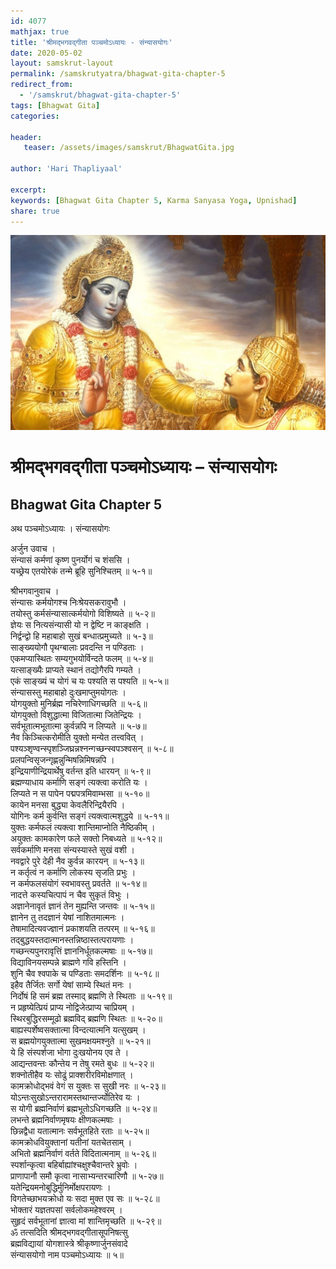 ```yaml
---    
id: 4077    
mathjax: true    
title: 'श्रीमद्भगवद्गीता पञ्चमोऽध्यायः - संन्यासयोगः'    
date: 2020-05-02    
layout: samskrut-layout 
permalink: /samskrutyatra/bhagwat-gita-chapter-5
redirect_from: 
  - '/samskrut/bhagwat-gita-chapter-5'
tags: [Bhagwat Gita]    
categories:    
    
header:    
   teaser: /assets/images/samskrut/BhagwatGita.jpg    
    
author: 'Hari Thapliyaal'    
    
excerpt:    
keywords: [Bhagwat Gita Chapter 5, Karma Sanyasa Yoga, Upnishad]       
share: true    
---    
```

    
![](/assets/images/samskrut/BhagwatGita.jpg)    
    
# श्रीमद्भगवद्गीता पञ्चमोऽध्यायः – संन्यासयोगः    
## Bhagwat Gita Chapter 5    
    
अथ पञ्चमोऽध्यायः ।    संन्यासयोगः    
    
अर्जुन उवाच ।    
संन्यासं कर्मणां कृष्ण पुनर्योगं च शंससि ।    
यच्छ्रेय एतयोरेकं तन्मे ब्रूहि सुनिश्चितम् ॥ ५-१॥    
    
श्रीभगवानुवाच ।    
संन्यासः कर्मयोगश्च निःश्रेयसकरावुभौ ।    
तयोस्तु कर्मसंन्यासात्कर्मयोगो विशिष्यते ॥ ५-२॥    
ज्ञेयः स नित्यसंन्यासी यो न द्वेष्टि न काङ्क्षति ।    
निर्द्वन्द्वो हि महाबाहो सुखं बन्धात्प्रमुच्यते ॥ ५-३॥    
साङ्ख्ययोगौ पृथग्बालाः प्रवदन्ति न पण्डिताः ।    
एकमप्यास्थितः सम्यगुभयोर्विन्दते फलम् ॥ ५-४॥    
यत्साङ्ख्यैः प्राप्यते स्थानं तद्योगैरपि गम्यते ।    
एकं साङ्ख्यं च योगं च यः पश्यति स पश्यति ॥ ५-५॥    
संन्यासस्तु महाबाहो दुःखमाप्तुमयोगतः ।    
योगयुक्तो मुनिर्ब्रह्म नचिरेणाधिगच्छति ॥ ५-६॥    
योगयुक्तो विशुद्धात्मा विजितात्मा जितेन्द्रियः ।    
सर्वभूतात्मभूतात्मा कुर्वन्नपि न लिप्यते ॥ ५-७॥    
नैव किञ्चित्करोमीति युक्तो मन्येत तत्त्ववित् ।    
पश्यञ्शृण्वन्स्पृशञ्जिघ्रन्नश्नन्गच्छन्स्वपञ्श्वसन् ॥ ५-८॥    
प्रलपन्विसृजन्गृह्णन्नुन्मिषन्निमिषन्नपि ।    
इन्द्रियाणीन्द्रियार्थेषु वर्तन्त इति धारयन् ॥ ५-९॥    
ब्रह्मण्याधाय कर्माणि सङ्गं त्यक्त्वा करोति यः ।    
लिप्यते न स पापेन पद्मपत्रमिवाम्भसा ॥ ५-१०॥    
कायेन मनसा बुद्ध्या केवलैरिन्द्रियैरपि ।    
योगिनः कर्म कुर्वन्ति सङ्गं त्यक्त्वात्मशुद्धये ॥ ५-११॥    
युक्तः कर्मफलं त्यक्त्वा शान्तिमाप्नोति नैष्ठिकीम् ।    
अयुक्तः कामकारेण फले सक्तो निबध्यते ॥ ५-१२॥    
सर्वकर्माणि मनसा संन्यस्यास्ते सुखं वशी ।    
नवद्वारे पुरे देही नैव कुर्वन्न कारयन् ॥ ५-१३॥    
न कर्तृत्वं न कर्माणि लोकस्य सृजति प्रभुः ।    
न कर्मफलसंयोगं स्वभावस्तु प्रवर्तते ॥ ५-१४॥    
नादत्ते कस्यचित्पापं न चैव सुकृतं विभुः ।    
अज्ञानेनावृतं ज्ञानं तेन मुह्यन्ति जन्तवः ॥ ५-१५॥    
ज्ञानेन तु तदज्ञानं येषां नाशितमात्मनः ।    
तेषामादित्यवज्ज्ञानं प्रकाशयति तत्परम् ॥ ५-१६॥    
तद्बुद्धयस्तदात्मानस्तन्निष्ठास्तत्परायणाः ।    
गच्छन्त्यपुनरावृत्तिं ज्ञाननिर्धूतकल्मषाः ॥ ५-१७॥    
विद्याविनयसम्पन्ने ब्राह्मणे गवि हस्तिनि ।    
शुनि चैव श्वपाके च पण्डिताः समदर्शिनः ॥ ५-१८॥    
इहैव तैर्जितः सर्गो येषां साम्ये स्थितं मनः ।    
निर्दोषं हि समं ब्रह्म तस्माद् ब्रह्मणि ते स्थिताः ॥ ५-१९॥    
न प्रहृष्येत्प्रियं प्राप्य नोद्विजेत्प्राप्य चाप्रियम् ।    
स्थिरबुद्धिरसम्मूढो ब्रह्मविद् ब्रह्मणि स्थितः ॥ ५-२०॥    
बाह्यस्पर्शेष्वसक्तात्मा विन्दत्यात्मनि यत्सुखम् ।    
स ब्रह्मयोगयुक्तात्मा सुखमक्षयमश्नुते ॥ ५-२१॥    
ये हि संस्पर्शजा भोगा दुःखयोनय एव ते ।    
आद्यन्तवन्तः कौन्तेय न तेषु रमते बुधः ॥ ५-२२॥    
शक्नोतीहैव यः सोढुं प्राक्शरीरविमोक्षणात् ।    
कामक्रोधोद्भवं वेगं स युक्तः स सुखी नरः ॥ ५-२३॥    
योऽन्तःसुखोऽन्तरारामस्तथान्तर्ज्योतिरेव यः ।    
स योगी ब्रह्मनिर्वाणं ब्रह्मभूतोऽधिगच्छति ॥ ५-२४॥    
लभन्ते ब्रह्मनिर्वाणमृषयः क्षीणकल्मषाः ।    
छिन्नद्वैधा यतात्मानः सर्वभूतहिते रताः ॥ ५-२५॥    
कामक्रोधवियुक्तानां यतीनां यतचेतसाम् ।    
अभितो ब्रह्मनिर्वाणं वर्तते विदितात्मनाम् ॥ ५-२६॥    
स्पर्शान्कृत्वा बहिर्बाह्यांश्चक्षुश्चैवान्तरे भ्रुवोः ।    
प्राणापानौ समौ कृत्वा नासाभ्यन्तरचारिणौ ॥ ५-२७॥    
यतेन्द्रियमनोबुद्धिर्मुनिर्मोक्षपरायणः ।    
विगतेच्छाभयक्रोधो यः सदा मुक्त एव सः ॥ ५-२८॥    
भोक्तारं यज्ञतपसां सर्वलोकमहेश्वरम् ।    
सुहृदं सर्वभूतानां ज्ञात्वा मां शान्तिमृच्छति ॥ ५-२९॥    
ॐ तत्सदिति श्रीमद्भगवद्गीतासूपनिषत्सु    
ब्रह्मविद्यायां योगशास्त्रे श्रीकृष्णार्जुनसंवादे    
संन्यासयोगो नाम पञ्चमोऽध्यायः ॥ ५॥    
    
